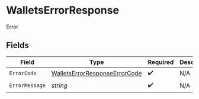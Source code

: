# WalletsErrorResponse

Error


## Fields

| Field                                                                                 | Type                                                                                  | Required                                                                              | Description                                                                           |
| ------------------------------------------------------------------------------------- | ------------------------------------------------------------------------------------- | ------------------------------------------------------------------------------------- | ------------------------------------------------------------------------------------- |
| `ErrorCode`                                                                           | [WalletsErrorResponseErrorCode](../../models/shared/walletserrorresponseerrorcode.md) | :heavy_check_mark:                                                                    | N/A                                                                                   |
| `ErrorMessage`                                                                        | *string*                                                                              | :heavy_check_mark:                                                                    | N/A                                                                                   |
